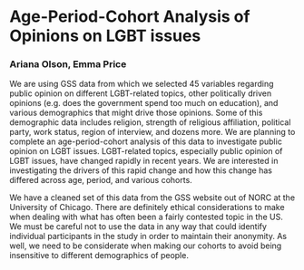 # Age-Period-Cohort Analysis of Opinions on LGBT issues
### Ariana Olson, Emma Price

We are using GSS data from which we selected 45 variables regarding public opinion on different LGBT-related topics, other politically driven opinions (e.g. does the government spend too much on education), and various demographics that might drive those opinions. Some of this demographic data includes religion, strength of religious affiliation, political party, work status, region of interview, and dozens more. We are planning to complete an age-period-cohort analysis of this data to investigate public opinion on LGBT issues. LGBT-related topics, especially public opinion of LGBT issues, have changed rapidly in recent years. We are interested in investigating the drivers of this rapid change and how this change has differed across age, period, and various cohorts.

We have a cleaned set of this data from the GSS website out of NORC at the University of Chicago. There are definitely ethical considerations to make when dealing with what has often been a fairly contested topic in the US. We must be careful not to use the data in any way that could identify individual participants in the study in order to maintain their anonymity. As well, we need to be considerate when making our cohorts to avoid being insensitive to different demographics of people.
